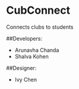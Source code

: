 # CubConnect
Connects clubs to students

##Developers:
- Arunavha Chanda
- Shalva Kohen

##Designer:
- Ivy Chen